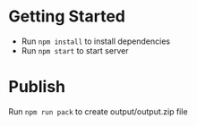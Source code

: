 # Getting Started
- Run `npm install` to install dependencies
- Run `npm start` to start server

# Publish
Run `npm run pack` to create output/output.zip file